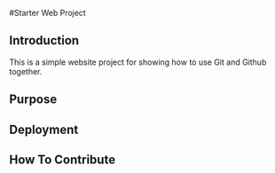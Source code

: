 #Starter Web Project

## Introduction

This is a simple website project for showing how to use Git and Github together.

## Purpose



## Deployment

## How To Contribute
